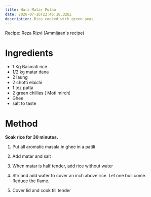 ```yaml
---
title: Hara Matar Pulao
date: 2020-07-16T22:46:18.328Z
description: Rice cooked with green peas
---
```

Recipe: Reza Rizvi (Ammijaan's recipe)  

# Ingredients
* 1 Kg Basmati rice
* 1/2 kg matar dana
* 2 laung
* 2 chotti elaichi
* 1 tez patta
* 2 green chillies ( Moti mirch)
* Ghee 
* salt to taste

# Method

  **Soak rice for 30 minutes.**

1) Put all aromatic masala in ghee in a patili

 2) Add matar and salt

3) When matar is half tender, add rice without water

 4) Stir and add water to cover an inch above rice. Let one boil come. Reduce the flame.

 5) Cover lid and cook till tender
